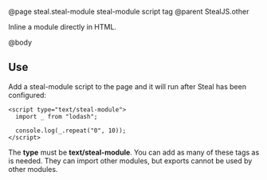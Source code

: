@page steal.steal-module steal-module script tag
@parent StealJS.other

Inline a module directly in HTML.

@body

## Use

Add a steal-module script to the page and it will run after Steal has been configured:

    <script type="text/steal-module">
      import _ from "lodash";

	  console.log(_.repeat("0", 10));
	</script>

The **type** must be **text/steal-module**.  You can add as many of these tags as is needed. They can import other modules, but exports cannot be used by other modules.
